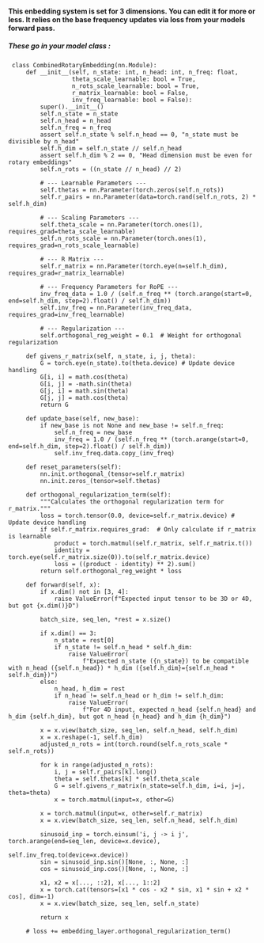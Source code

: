 #### This enbedding system is set for 3 dimensions. You can edit it for more or less. It relies on the base frequency updates via loss from your models forward pass. 
##### These go in your model class : 
     
         
     class CombinedRotaryEmbedding(nn.Module):
         def __init__(self, n_state: int, n_head: int, n_freq: float,
                      theta_scale_learnable: bool = True,
                      n_rots_scale_learnable: bool = True,
                      r_matrix_learnable: bool = False,
                      inv_freq_learnable: bool = False):
             super().__init__()
             self.n_state = n_state
             self.n_head = n_head
             self.n_freq = n_freq
             assert self.n_state % self.n_head == 0, "n_state must be divisible by n_head"
             self.h_dim = self.n_state // self.n_head
             assert self.h_dim % 2 == 0, "Head dimension must be even for rotary embeddings"
             self.n_rots = ((n_state // n_head) // 2)
     
             # --- Learnable Parameters ---
             self.thetas = nn.Parameter(torch.zeros(self.n_rots))
             self.r_pairs = nn.Parameter(data=torch.rand(self.n_rots, 2) * self.h_dim)
     
             # --- Scaling Parameters ---
             self.theta_scale = nn.Parameter(torch.ones(1), requires_grad=theta_scale_learnable)
             self.n_rots_scale = nn.Parameter(torch.ones(1), requires_grad=n_rots_scale_learnable)
     
             # --- R Matrix ---
             self.r_matrix = nn.Parameter(torch.eye(n=self.h_dim), requires_grad=r_matrix_learnable)
     
             # --- Frequency Parameters for RoPE ---
             inv_freq_data = 1.0 / (self.n_freq ** (torch.arange(start=0, end=self.h_dim, step=2).float() / self.h_dim))
             self.inv_freq = nn.Parameter(inv_freq_data, requires_grad=inv_freq_learnable)
     
             # --- Regularization ---
             self.orthogonal_reg_weight = 0.1  # Weight for orthogonal regularization
     
         def givens_r_matrix(self, n_state, i, j, theta):
             G = torch.eye(n_state).to(theta.device) # Update device handling
             G[i, i] = math.cos(theta)
             G[i, j] = -math.sin(theta)
             G[j, i] = math.sin(theta)
             G[j, j] = math.cos(theta)
             return G
     
         def update_base(self, new_base):
             if new_base is not None and new_base != self.n_freq:
                 self.n_freq = new_base
                 inv_freq = 1.0 / (self.n_freq ** (torch.arange(start=0, end=self.h_dim, step=2).float() / self.h_dim))
                 self.inv_freq.data.copy_(inv_freq)
     
         def reset_parameters(self):
             nn.init.orthogonal_(tensor=self.r_matrix)
             nn.init.zeros_(tensor=self.thetas)
     
         def orthogonal_regularization_term(self):
             """Calculates the orthogonal regularization term for r_matrix."""
             loss = torch.tensor(0.0, device=self.r_matrix.device) # Update device handling
             if self.r_matrix.requires_grad:  # Only calculate if r_matrix is learnable
                 product = torch.matmul(self.r_matrix, self.r_matrix.t())
                 identity = torch.eye(self.r_matrix.size(0)).to(self.r_matrix.device)
                 loss = ((product - identity) ** 2).sum()
             return self.orthogonal_reg_weight * loss
     
         def forward(self, x):
             if x.dim() not in [3, 4]:
                 raise ValueError(f"Expected input tensor to be 3D or 4D, but got {x.dim()}D")
     
             batch_size, seq_len, *rest = x.size()
     
             if x.dim() == 3:
                 n_state = rest[0]
                 if n_state != self.n_head * self.h_dim:
                     raise ValueError(
                         f"Expected n_state ({n_state}) to be compatible with n_head ({self.n_head}) * h_dim ({self.h_dim}={self.n_head * self.h_dim})")
             else:
                 n_head, h_dim = rest
                 if n_head != self.n_head or h_dim != self.h_dim:
                     raise ValueError(
                         f"For 4D input, expected n_head {self.n_head} and h_dim {self.h_dim}, but got n_head {n_head} and h_dim {h_dim}")
     
             x = x.view(batch_size, seq_len, self.n_head, self.h_dim)
             x = x.reshape(-1, self.h_dim)
             adjusted_n_rots = int(torch.round(self.n_rots_scale * self.n_rots))
     
             for k in range(adjusted_n_rots):
                 i, j = self.r_pairs[k].long()
                 theta = self.thetas[k] * self.theta_scale
                 G = self.givens_r_matrix(n_state=self.h_dim, i=i, j=j, theta=theta)
                 x = torch.matmul(input=x, other=G)
     
             x = torch.matmul(input=x, other=self.r_matrix)
             x = x.view(batch_size, seq_len, self.n_head, self.h_dim)
     
             sinusoid_inp = torch.einsum('i, j -> i j', torch.arange(end=seq_len, device=x.device),
                                          self.inv_freq.to(device=x.device))
             sin = sinusoid_inp.sin()[None, :, None, :]
             cos = sinusoid_inp.cos()[None, :, None, :]
     
             x1, x2 = x[..., ::2], x[..., 1::2]
             x = torch.cat(tensors=[x1 * cos - x2 * sin, x1 * sin + x2 * cos], dim=-1)
             x = x.view(batch_size, seq_len, self.n_state)
     
             return x
         
         # loss += embedding_layer.orthogonal_regularization_term()

